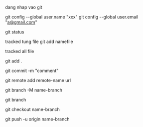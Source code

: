 dang nhap vao git

git config --global user.name "xxx"
git config --global user.email "a@gmail.com"

<!-- Xem trang thai cua file -->
git status

<!-- tracked files -->
 tracked tung file
git add namefile

tracked all file

git add .

<!-- Dong goi  -->

git commit -m "comment"

<!--  git remote -->

git remote add remote-name url
<!-- tao mot nhanh moi -->

git branch -M name-branch

<!-- Xem cac nhanh -->

git branch

<!-- Doi nhanh -->

git checkout name-branch

<!-- push file -->

git push -u origin name-branch


